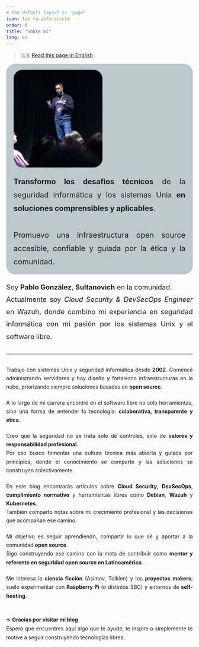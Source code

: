 ```yaml
---
# the default layout is 'page'
icon: fas fa-info-circle
order: 6
title: "Sobre mí"
lang: es
---
```


<!-- >> Add Markdown syntax content to file `_tabs/about.md`{: .filepath } and it will show up on this page.
{: .prompt-tip } -->

> 🇬🇧 [Read this page in English](/about-en/)

<div style="display:flex; flex-wrap:wrap; align-items:center; gap:20px; background-color:rgba(60,96,105,.33); padding:16px 20px; border-radius:24px; margin-bottom:10px;">
  <img src="/assets/img/about.jpg" alt="about"
       style="width:min(240px,40vw); height:auto; border-radius:24px; flex:0 0 auto;">
  <div style="flex:1 1 260px; min-width:260px;">
    <p style="font-size:clamp(1rem,2.6vw,1.25rem); line-height:1.8; text-align:justify; margin:0; overflow-wrap:anywhere;">
      <strong>Transformo los desafíos técnicos</strong> de la seguridad informática y los sistemas Unix <strong>en soluciones comprensibles y aplicables</strong>.
      <br><br>
      Promuevo una infraestructura open source accesible, confiable y guiada por la ética y la comunidad.
    </p>
  </div>
</div>


<p style="font-size:1.15rem; line-height:1.8; text-align:justify;">
  Soy <strong>Pablo González</strong>, <strong>Sultanovich</strong> en la comunidad.
  <br>
   Actualmente soy <em>Cloud Security &amp; DevSecOps Engineer</em> en Wazuh,
    donde combino mi experiencia en seguridad informática con mi pasión por los sistemas Unix y el software libre.
</p>


<hr style="opacity:0.8; margin:30px 0;">

<p style="text-align:justify; line-height:1.65; margin-bottom:20px;">
  Trabajo con sistemas Unix y seguridad informática desde <strong>2002</strong>.  
  Comencé administrando servidores y hoy diseño y fortalezco infraestructuras en la nube,  
  priorizando siempre soluciones basadas en <strong>open source</strong>.
</p>

<p style="text-align:justify; line-height:1.65; margin-bottom:20px;">
  A lo largo de mi carrera encontré en el software libre no solo herramientas,  
  sino una forma de entender la tecnología: <strong>colaborativa, transparente y ética</strong>.
</p>

<p style="text-align:justify; line-height:1.65; margin-bottom:20px;">
  Creo que la seguridad no se trata solo de controles, sino de <strong>valores y responsabilidad profesional</strong>.  
  <br>
  Por eso busco fomentar una cultura técnica más abierta y guiada por principios,  
  donde el conocimiento se comparte y las soluciones se construyen colectivamente.
</p>

<p style="text-align:justify; line-height:1.65; margin-bottom:20px;">
  En este blog encontrarás artículos sobre <strong>Cloud Security</strong>, <strong>DevSecOps</strong>,  
  <strong>cumplimiento normativo</strong> y herramientas libres como <strong>Debian</strong>,  
  <strong>Wazuh</strong> y <strong>Kubernetes</strong>.  
  <br>
  También comparto notas sobre mi crecimiento profesional y las decisiones que acompañan ese camino.
</p>

<p style="text-align:justify; line-height:1.65; margin-bottom:20px;">
  Mi objetivo es seguir aprendiendo, compartir lo que sé y aportar a la comunidad <strong>open source</strong>.  
  <br>
  Sigo construyendo ese camino con la meta de contribuir como  <strong>mentor y referente en seguridad open source en Latinoamérica</strong>.
</p>

<p style="text-align:justify; line-height:1.7; margin-bottom:40px;">
  Me interesa la <strong>ciencia ficción</strong> (Asimov, Tolkien) y los <strong>proyectos makers</strong>;  
  suelo experimentar con <strong>Raspberry Pi</strong> (o distintos SBC) y entornos de <strong>self-hosting</strong>.
</p>


<p style="text-align:justify; line-height:1.7; margin-bottom:0px;">
  ☕ <strong>Gracias por visitar mi blog</strong> <br>
  Espero que encuentres aquí algo que te ayude, te inspire o simplemente te motive  
  a seguir construyendo tecnologías libres.
</p>